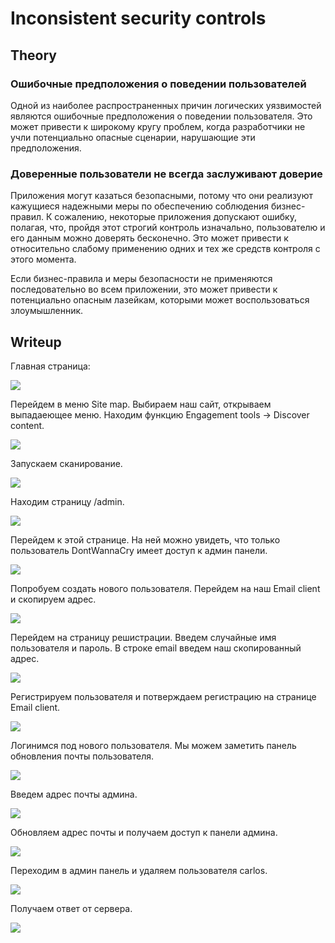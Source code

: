 # Inconsistent security controls

## Theory

<h3>Ошибочные предположения о поведении пользователей</h3>

Одной из наиболее распространенных причин логических уязвимостей являются ошибочные предположения о поведении пользователя. Это может привести к широкому кругу проблем, когда разработчики не учли потенциально опасные сценарии, нарушающие эти предположения.

<h3>Доверенные пользователи не всегда заслуживают доверие</h3>

Приложения могут казаться безопасными, потому что они реализуют кажущиеся надежными меры по обеспечению соблюдения бизнес-правил. К сожалению, некоторые приложения допускают ошибку, полагая, что, пройдя этот строгий контроль изначально, пользователю и его данным можно доверять бесконечно. Это может привести к относительно слабому применению одних и тех же средств контроля с этого момента.

Если бизнес-правила и меры безопасности не применяются последовательно во всем приложении, это может привести к потенциально опасным лазейкам, которыми может воспользоваться злоумышленник.

## Writeup

Главная страница:

![](https://github.com/fobblified/Writeups/blob/main/Portswigger/Business_logic_vulnerabilities/Inconsistent_security_controls/assets/1.png)

Перейдем в меню Site map. Выбираем наш сайт, открываем выпадаеющее меню. Находим функцию Engagement tools -> Discover content.

![](https://github.com/fobblified/Writeups/blob/main/Portswigger/Business_logic_vulnerabilities/Inconsistent_security_controls/assets/2.png)

Запускаем сканирование.

![](https://github.com/fobblified/Writeups/blob/main/Portswigger/Business_logic_vulnerabilities/Inconsistent_security_controls/assets/3.png)

Находим страницу /admin.

![](https://github.com/fobblified/Writeups/blob/main/Portswigger/Business_logic_vulnerabilities/Inconsistent_security_controls/assets/4.png)

Перейдем к этой странице. На ней можно увидеть, что только пользователь DontWannaCry имеет доступ к админ панели.

![](https://github.com/fobblified/Writeups/blob/main/Portswigger/Business_logic_vulnerabilities/Inconsistent_security_controls/assets/5.png)

Попробуем создать нового пользователя. Перейдем на наш Email client и скопируем адрес.

![](https://github.com/fobblified/Writeups/blob/main/Portswigger/Business_logic_vulnerabilities/Inconsistent_security_controls/assets/6.png)

Перейдем на страницу решистрации. Введем случайные имя пользователя и пароль. В строке email введем наш скопированный адрес.

![](https://github.com/fobblified/Writeups/blob/main/Portswigger/Business_logic_vulnerabilities/Inconsistent_security_controls/assets/7.png)

Регистрируем пользователя и потверждаем регистрацию на странице Email client.

![](https://github.com/fobblified/Writeups/blob/main/Portswigger/Business_logic_vulnerabilities/Inconsistent_security_controls/assets/8.png)


Логинимся под нового пользователя. Мы можем заметить панель обновления почты пользователя.

![](https://github.com/fobblified/Writeups/blob/main/Portswigger/Business_logic_vulnerabilities/Inconsistent_security_controls/assets/9.png)

Введем адрес почты админа.

![](https://github.com/fobblified/Writeups/blob/main/Portswigger/Business_logic_vulnerabilities/Inconsistent_security_controls/assets/10.png)

Обновляем адрес почты и получаем доступ к панели админа.

![](https://github.com/fobblified/Writeups/blob/main/Portswigger/Business_logic_vulnerabilities/Inconsistent_security_controls/assets/11.png)

Переходим в админ панель и удаляем пользователя carlos.

![](https://github.com/fobblified/Writeups/blob/main/Portswigger/Business_logic_vulnerabilities/Inconsistent_security_controls/assets/12.png)

Получаем ответ от сервера.

![](https://github.com/fobblified/Writeups/blob/main/Portswigger/Business_logic_vulnerabilities/Inconsistent_security_controls/assets/13.png)
